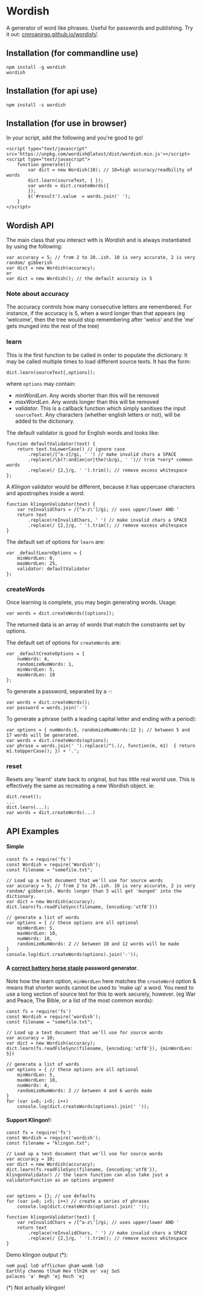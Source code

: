 # Wordish

A generator of word like phrases. Useful for passwords and publishing. Try it out: [cmroanirgo.github.io/wordish/](https://cmroanirgo.github.io/wordish/).

## Installation (for commandline use)

```
npm install -g wordish
wordish
```

## Installation (for api use)

```
npm install -s wordish
```


## Installation (for use in browser)

In your script, add the following and you're good to go!

```
<script type="text/javascript" src='https://unpkg.com/wordish@latest/dist/wordish.min.js'></script>
<script type="text/javascript">
	function generate(){
		var dict = new Wordish(10); // 10=high accuracy/readbility of words
		dict.learn(sourceText, { });
		var words = dict.createWords({
		});
		$('#result').value  = words.join(' ');
	}
</script>
```

## Wordish API

The main class that you interact with is _Wordish_ and is always instantiated by using the following:

```
var accuracy = 5; // from 2 to 20..ish. 10 is very accurate, 2 is very random/ gibberish
var dict = new Wordish(accuracy);
or
var dict = new Wordish(); // the default accuracy is 5
```

### Note about accuracy

The accuracy controls how many consecutive letters are remembered. For instance, if the accuracy is 5, when a word longer than that appears (eg 'welcome', then the tree would stop remembering after 'welco' and the 'me' gets munged into the rest of the tree)

### learn
This is the first function to be called in order to populate the dictionary. It may be called multiple times to load different source texts. It has the form:

```
dict.learn(sourceText[,options]);
```

where `options` may contain:
* _minWordLen_. Any words shorter than this will be removed
* _maxWordLen_. Any words longer than this will be removed
* _validator_. This is a callback function which simply sanitises the input `sourceText`. Any characters (whether english letters or not), will be added to the dictionary.

The default validator is good for English words and looks like:
```
function defaultValidator(text) {
	return text.toLowerCase() // ignore case
		.replace(/[^a-z]/gi, ' ') // make invalid chars a SPACE
		.replace(/\b(?:and|an|or|the)\b/gi, ' ')// trim *very* common words
		.replace(/ {2,}/g, ' ').trim(); // remove excess whitespace
};
```

A _Klingon_ validator would be different, because it has uppercase characters and apostrophes inside a word:
```
function klingonValidator(text) {
	var reInvalidChars = /[^a-z\']/gi; // uses upper/lower AND '
	return text 
		.replace(reInvalidChars, ' ') // make invalid chars a SPACE
		.replace(/ {2,}/g, ' ').trim(); // remove excess whitespace
}
```

The default set of options for `learn` are:

```
var _defaultLearnOptions = {
	minWordLen: 0,
	maxWordLen: 25,
	validator: defaultValidator
};
```

### createWords
Once learning is complete, you may begin generating words. Usage:

```
var words = dict.createWords([options]);
```

The returned data is an array of words that match the constraints set by options.

The default set of options for `createWords` are:

```
var _defaultCreateOptions = {
	numWords: 4,
	randomizeNumWords: 1,
	minWordLen: 5,
	maxWordLen: 10
};

```

To generate a password, separated by a _-_:

```
var words = dict.createWords();
var password = words.join('-')
```

To generate a phrase (with a leading capital letter and ending with a period):

```
var options = { numWords:5, randomizeNumWords:12 }; // between 5 and 17 words will be generated.
var words = dict.createWords(options);
var phrase = words.join(' ').replace(/^(.)/, function(m, m1)  { return m1.toUpperCase(); }) + '.';
```

### reset
Resets any 'learnt' state back to original, but has little real world use. This is effectively the same as recreating a new Wordish object. ie:

```
dict.reset();
...
dict.learn(...);
var words = dict.createWords(...)
```


## API Examples


#### Simple

```
const fs = require('fs')
const Wordish = require('Wordish');
const filename = "somefile.txt"; 

// Load up a text document that we'll use for source words
var accuracy = 5; // from 2 to 20..ish. 10 is very accurate, 2 is very random/ gibberish. Words longer than 5 will get 'munged' into the dictionary.
var dict = new Wordish(accuracy);
dict.learn(fs.readFileSync(filename, {encoding:'utf8'}))

// generate a list of words
var options = { // these options are all optional
	minWordLen: 5,
	maxWordLen: 10,
	numWords: 10,
	randomizeNumWords: 2 // between 10 and 12 words will be made
}
console.log(dict.createWords(options).join('-'));
```

#### A [correct battery horse staple](https://xkcd.com/936/) password generator.

Note how the learn option, `minWordLen` here matches the `createWord` option & means that shorter words cannot be used to 'make up' a word. You need to use a long section of source text for this to work securely, however. (eg War and Peace, The Bible, or a list of the most common words):


```
const fs = require('fs')
const Wordish = require('wordish');
const filename = "somefile.txt"; 

// Load up a text document that we'll use for source words
var accuracy = 10; 
var dict = new Wordish(accuracy);
dict.learn(fs.readFileSync(filename, {encoding:'utf8'}), {minWordLen: 5}) 

// generate a list of words
var options = { // these options are all optional
	minWordLen: 5,
	maxWordLen: 10,
	numWords: 4,
	randomizeNumWords: 2 // between 4 and 6 words made
}
for (var i=0; i<5; i++)
	console.log(dict.createWords(options).join(' '));
```

#### Support Klingon!:

```
const fs = require('fs')
const Wordish = require('wordish');
const filename = "klingon.txt"; 

// Load up a text document that we'll use for source words
var accuracy = 10; 
var dict = new Wordish(accuracy);
dict.learn(fs.readFileSync(filename, {encoding:'utf8'}), klingonValidator) // the learn function can also take just a validatorFunction as an options argument


var options = {}; // use defaults
for (var i=0; i<5; i++) // create a series of phrases
	console.log(dict.createWords(options).join(' '));

function klingonValidator(text) {
	var reInvalidChars = /[^a-z\']/gi; // uses upper/lower AND '
	return text 
		.replace(reInvalidChars, ' ') // make invalid chars a SPACE
		.replace(/ {2,}/g, ' ').trim(); // remove excess whitespace
}
```

Demo klingon output (*):

```
neH puql loD afflichen ghaH womb loD
Earthly chenmo tlhuH Hev tlhIH vo' vaj SoS
palaces 'a' Hegh 'ej Hoch 'ej
```

(*) Not actually klingon!